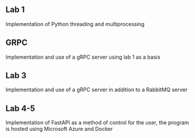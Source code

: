 ## Lab 1
Implementation of Python threading and multiprocessing

## GRPC
Implementation and use of a gRPC server using lab 1 as a basis

## Lab 3
Implementation and use of a gRPC server in addition to a RabbitMQ server

## Lab 4-5
Implementation of FastAPI as a method of control for the user, the program is hosted using Microsoft Azure and Docker
